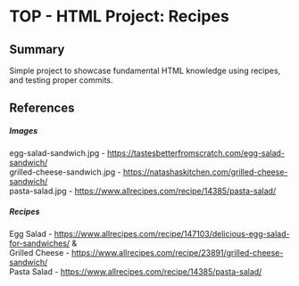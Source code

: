 # TOP - HTML Project: Recipes

## Summary

Simple project to showcase fundamental HTML knowledge using recipes, and testing proper commits.

## References

##### Images

egg-salad-sandwich.jpg - https://tastesbetterfromscratch.com/egg-salad-sandwich/ <br>
grilled-cheese-sandwich.jpg - https://natashaskitchen.com/grilled-cheese-sandwich/ <br>
pasta-salad.jpg - https://www.allrecipes.com/recipe/14385/pasta-salad/ <br>

##### Recipes

Egg Salad - https://www.allrecipes.com/recipe/147103/delicious-egg-salad-for-sandwiches/ &<br>
Grilled Cheese - https://www.allrecipes.com/recipe/23891/grilled-cheese-sandwich/ <br>
Pasta Salad - https://www.allrecipes.com/recipe/14385/pasta-salad/ <br>
